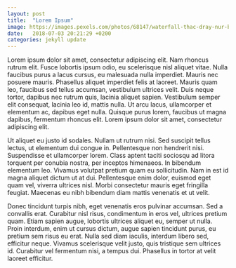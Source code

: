 ```yaml
---
layout: post
title:  "Lorem Ipsum"
image: https://images.pexels.com/photos/68147/waterfall-thac-dray-nur-buon-me-thuot-daklak-68147.jpeg?auto=compress&cs=tinysrgb&dpr=2&h=750&w=1260
date:   2018-07-03 20:21:29 +0200
categories: jekyll update
---
```

Lorem ipsum dolor sit amet, consectetur adipiscing elit. Nam rhoncus rutrum elit. Fusce lobortis ipsum odio, eu scelerisque nisl aliquet vitae. Nulla faucibus purus a lacus cursus, eu malesuada nulla imperdiet. Mauris nec posuere mauris. Phasellus aliquet imperdiet felis at laoreet. Mauris quam leo, faucibus sed tellus accumsan, vestibulum ultrices velit. Duis neque tortor, dapibus nec rutrum quis, lacinia aliquet sapien. Vestibulum semper elit consequat, lacinia leo id, mattis nulla. Ut arcu lacus, ullamcorper et elementum ac, dapibus eget nulla. Quisque purus lorem, faucibus ut magna dapibus, fermentum rhoncus elit. Lorem ipsum dolor sit amet, consectetur adipiscing elit.

Ut aliquet eu justo id sodales. Nullam ut rutrum nisi. Sed suscipit tellus lectus, ut elementum dui congue in. Pellentesque non hendrerit nisi. Suspendisse et ullamcorper lorem. Class aptent taciti sociosqu ad litora torquent per conubia nostra, per inceptos himenaeos. In bibendum elementum leo. Vivamus volutpat pretium quam eu sollicitudin. Nam in est id magna aliquet dictum ut at dui. Pellentesque enim dolor, euismod eget quam vel, viverra ultrices nisl. Morbi consectetur mauris eget fringilla feugiat. Maecenas eu nibh bibendum diam mattis venenatis et ut velit.

Donec tincidunt turpis nibh, eget venenatis eros pulvinar accumsan. Sed a convallis erat. Curabitur nisl risus, condimentum in eros vel, ultrices pretium quam. Etiam sapien augue, lobortis ultrices aliquet eu, semper ut nulla. Proin interdum, enim ut cursus dictum, augue sapien tincidunt purus, eu pretium sem risus eu erat. Nulla sed diam iaculis, interdum libero sed, efficitur neque. Vivamus scelerisque velit justo, quis tristique sem ultrices id. Curabitur vel fermentum nisi, a tempus dui. Phasellus in tortor at velit laoreet efficitur.

